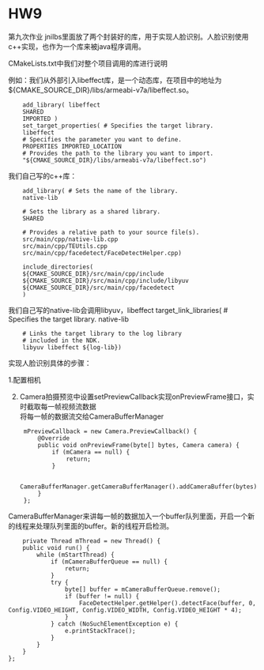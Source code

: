 # HW9
第九次作业
jnilbs里面放了两个封装好的库，用于实现人脸识别。人脸识别使用c++实现，也作为一个库来被java程序调用。  

CMakeLists.txt中我们对整个项目调用的库进行说明  

例如：我们从外部引入libeffect库，是一个动态库，在项目中的地址为${CMAKE_SOURCE_DIR}/libs/armeabi-v7a/libeffect.so。  

        add_library( libeffect
        SHARED
        IMPORTED )
        set_target_properties( # Specifies the target library.
        libeffect
        # Specifies the parameter you want to define.
        PROPERTIES IMPORTED_LOCATION
        # Provides the path to the library you want to import.
        "${CMAKE_SOURCE_DIR}/libs/armeabi-v7a/libeffect.so")
        
我们自己写的c++库：  

        add_library( # Sets the name of the library.
        native-lib

        # Sets the library as a shared library.
        SHARED

        # Provides a relative path to your source file(s).
        src/main/cpp/native-lib.cpp
        src/main/cpp/TEUtils.cpp
        src/main/cpp/facedetect/FaceDetectHelper.cpp)

        include_directories(
        ${CMAKE_SOURCE_DIR}/src/main/cpp/include
        ${CMAKE_SOURCE_DIR}/src/main/cpp/include/libyuv
        ${CMAKE_SOURCE_DIR}/src/main/cpp/facedetect
        )  

我们自己写的native-lib会调用libyuv，libeffect
        target_link_libraries( # Specifies the target library.
         native-lib

        # Links the target library to the log library
        # included in the NDK.
        libyuv libeffect ${log-lib})

实现人脸识别具体的步骤：  

1.配置相机  

2. Camera拍摄预览中设置setPreviewCallback实现onPreviewFrame接口，实时截取每一帧视频流数据  
将每一帧的数据流交给CameraBufferManager  

        mPreviewCallback = new Camera.PreviewCallback() {
            @Override
            public void onPreviewFrame(byte[] bytes, Camera camera) {
                if (mCamera == null) {
                    return;
                }
               
                CameraBufferManager.getCameraBufferManager().addCameraBuffer(bytes);
            }
        };
        
CameraBufferManager来讲每一帧的数据加入一个buffer队列里面，开启一个新的线程来处理队列里面的buffer。新的线程开启检测。   

        private Thread mThread = new Thread() {
        public void run() {
            while (mStartThread) {
                if (mCameraBufferQueue == null) {
                    return;
                }
                try {
                    byte[] buffer = mCameraBufferQueue.remove();
                    if (buffer != null) {
                        FaceDetectHelper.getHelper().detectFace(buffer, 0, Config.VIDEO_HEIGHT, Config.VIDEO_WIDTH, Config.VIDEO_HEIGHT * 4);
                    }
                } catch (NoSuchElementException e) {
                    e.printStackTrace();
                }
            }
        }
    };

        
        
        
        
        
